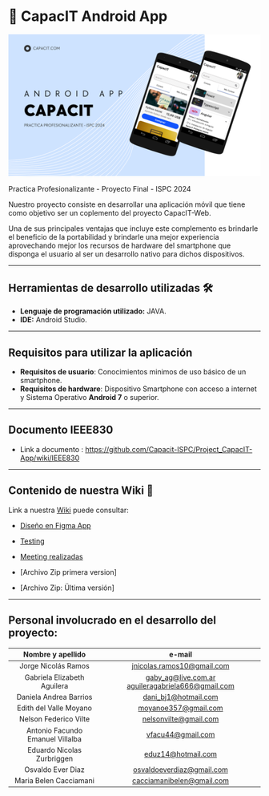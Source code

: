 # 📱 CapacIT Android App

![portada](https://github.com/Capacit-ISPC/Project_CapacIT-App/blob/develop/documentacion/portada_capacit_app.png)

Practica Profesionalizante - Proyecto Final - ISPC 2024

Nuestro proyecto consiste en desarrollar una aplicación móvil que tiene como objetivo ser un coplemento del proyecto CapacIT-Web.

Una de sus principales ventajas que incluye este complemento es brindarle el beneficio de la portabilidad y brindarle una mejor experiencia aprovechando mejor los recursos de hardware del smartphone que disponga el usuario al ser un desarrollo nativo para dichos dispositivos.

---

## Herramientas de desarrollo utilizadas 🛠️

- **Lenguaje de programación utilizado:** JAVA.
- **IDE:** Android Studio.
  
---

## Requisitos para utilizar la aplicación

- **Requisitos de usuario**: Conocimientos minimos de uso básico de un smartphone.
- **Requisitos de hardware**: Dispositivo Smartphone con acceso a internet y Sistema Operativo **Android 7** o superior.
  
---

## Documento IEEE830

- Link a documento : https://github.com/Capacit-ISPC/Project_CapacIT-App/wiki/IEEE830
  
---

## Contenido de nuestra Wiki 📖

Link a nuestra [Wiki](https://github.com/Capacit-ISPC/Project_CapacIT-App/wiki) puede consultar:

- [Diseño en Figma App](https://www.figma.com/file/yzoff40O4O2ZKgYflUPnZe/CapacIT-Dise%C3%B1o?type=design&node-id=0-1&mode=design&t=g4FAlhO14i6vCfrD-0)
  
- [Testing](https://github.com/Capacit-ISPC/Project_CapacIT-App/wiki/Testing)

- [Meeting realizadas](https://github.com/Capacit-ISPC/Project_CapacIT-App/wiki/Reuniones-Equipo)

- [Archivo Zip primera version]

* [Archivo Zip: Ültima versión]

---

## Personal involucrado en el desarrollo del proyecto:


|        Nombre y apellido         |                      e-mail                       |
| :------------------------------: | :-----------------------------------------------: |
|       Jorge Nicolás Ramos        |            jnicolas.ramos10@gmail.com             |
|   Gabriela Elizabeth Aguilera    | gaby_ag@live.com.ar aguileragabriela666@gmail.com |
|      Daniela Andrea Barrios      |               dani_bj1@hotmail.com                |
|      Edith del Valle Moyano      |               moyanoe357@gmail.com                |
|      Nelson Federico Vilte       |               nelsonvilte@gmail.com               |
| Antonio Facundo Emanuel Villalba |                 vfacu44@gmail.com                 |
|    Eduardo Nicolas Zurbriggen    |                eduz14@hotmail.com                 |
|        Osvaldo Ever Diaz         |             osvaldoeverdiaz@gmail.com             |
|      Maria Belen Cacciamani      |             cacciamanibelen@gmail.com             |
